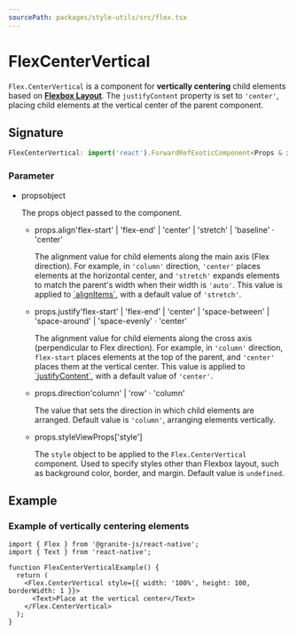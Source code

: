 ```yaml
---
sourcePath: packages/style-utils/src/flex.tsx
---
```


# FlexCenterVertical

`Flex.CenterVertical` is a component for **vertically centering** child elements based on [**Flexbox Layout**](https://reactnative.dev/docs/0.72/flexbox).
The `justifyContent` property is set to `'center'`, placing child elements at the vertical center of the parent component.

## Signature

```typescript
FlexCenterVertical: import('react').ForwardRefExoticComponent<Props & import('react').RefAttributes<View>>;
```

### Parameter

<ul class="post-parameters-ul">
  <li class="post-parameters-li post-parameters-li-root">
    <span class="post-parameters--name">props</span><span class="post-parameters--type">object</span>
    <br />
    <p class="post-parameters--description">The props object passed to the component.</p>
    <ul class="post-parameters-ul">
      <li class="post-parameters-li">
        <span class="post-parameters--name">props.align</span><span class="post-parameters--type">&#39;flex-start&#39; | &#39;flex-end&#39; | &#39;center&#39; | &#39;stretch&#39; | &#39;baseline&#39;</span> · <span class="post-parameters--default">&#39;center&#39;</span>
        <br />
        <p class="post-parameters--description">The alignment value for child elements along the main axis (Flex direction). For example, in <code>&#39;column&#39;</code> direction, <code>&#39;center&#39;</code> places elements at the horizontal center, and <code>&#39;stretch&#39;</code> expands elements to match the parent&#39;s width when their width is <code>&#39;auto&#39;</code>. This value is applied to <a href="https://reactnative.dev/docs/0.72/layout-props#alignitems" target="_blank" rel="noreferrer">`alignItems`</a>, with a default value of <code>&#39;stretch&#39;</code>.</p>
      </li>
      <li class="post-parameters-li">
        <span class="post-parameters--name">props.justify</span><span class="post-parameters--type">&#39;flex-start&#39; | &#39;flex-end&#39; | &#39;center&#39; | &#39;space-between&#39; | &#39;space-around&#39; | &#39;space-evenly&#39;</span> · <span class="post-parameters--default">&#39;center&#39;</span>
        <br />
        <p class="post-parameters--description">The alignment value for child elements along the cross axis (perpendicular to Flex direction). For example, in <code>&#39;column&#39;</code> direction, <code>flex-start</code> places elements at the top of the parent, and <code>&#39;center&#39;</code> places them at the vertical center. This value is applied to <a href="https://reactnative.dev/docs/0.72/layout-props#justifycontent" target="_blank" rel="noreferrer">`justifyContent`</a>, with a default value of <code>&#39;center&#39;</code>.</p>
      </li>
      <li class="post-parameters-li">
        <span class="post-parameters--name">props.direction</span><span class="post-parameters--type">&#39;column&#39; | &#39;row&#39;</span> · <span class="post-parameters--default">&#39;column&#39;</span>
        <br />
        <p class="post-parameters--description">The value that sets the direction in which child elements are arranged. Default value is <code>&#39;column&#39;</code>, arranging elements vertically.</p>
      </li>
      <li class="post-parameters-li">
        <span class="post-parameters--name">props.style</span><span class="post-parameters--type">ViewProps[&#39;style&#39;]</span>
        <br />
        <p class="post-parameters--description">The <code>style</code> object to be applied to the <code>Flex.CenterVertical</code> component. Used to specify styles other than Flexbox layout, such as background color, border, and margin. Default value is <code>undefined</code>.</p>
      </li>
    </ul>
  </li>
</ul>

## Example

### Example of vertically centering elements

```tsx
import { Flex } from '@granite-js/react-native';
import { Text } from 'react-native';

function FlexCenterVerticalExample() {
  return (
    <Flex.CenterVertical style={{ width: '100%', height: 100, borderWidth: 1 }}>
      <Text>Place at the vertical center</Text>
    </Flex.CenterVertical>
  );
}
```

